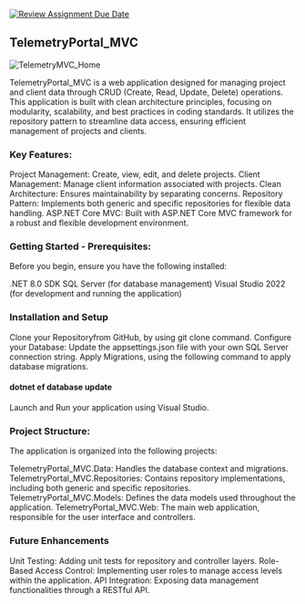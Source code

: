 [![Review Assignment Due Date](https://classroom.github.com/assets/deadline-readme-button-22041afd0340ce965d47ae6ef1cefeee28c7c493a6346c4f15d667ab976d596c.svg)](https://classroom.github.com/a/QXrtxkgT)

## TelemetryPortal_MVC
![TelemetryMVC_Home](https://github.com/user-attachments/assets/cba3057d-bc36-4ae3-9108-20dd25cc5255)

TelemetryPortal_MVC is a web application designed for managing project and client data through CRUD (Create, Read, Update, Delete) operations. This application is built with clean architecture principles, focusing on modularity, scalability, and best practices in coding standards. It utilizes the repository pattern to streamline data access, ensuring efficient management of projects and clients.

### Key Features:
Project Management: Create, view, edit, and delete projects.
Client Management: Manage client information associated with projects.
Clean Architecture: Ensures maintainability by separating concerns.
Repository Pattern: Implements both generic and specific repositories for flexible data handling.
ASP.NET Core MVC: Built with ASP.NET Core MVC framework for a robust and flexible development environment.


### Getting Started - Prerequisites:

Before you begin, ensure you have the following installed:

.NET 8.0 SDK
SQL Server (for database management)
Visual Studio 2022 (for development and running the application)

### Installation and Setup
Clone your Repositoryfrom GitHub, by using git clone command.
Configure your Database: Update the appsettings.json file with your own SQL Server connection string.
Apply Migrations, using the following command to apply database migrations.
#### dotnet ef database update
Launch and Run your application using Visual Studio.

### Project Structure:
The application is organized into the following projects:

TelemetryPortal_MVC.Data: Handles the database context and migrations.
TelemetryPortal_MVC.Repositories: Contains repository implementations, including both generic and specific repositories.
TelemetryPortal_MVC.Models: Defines the data models used throughout the application.
TelemetryPortal_MVC.Web: The main web application, responsible for the user interface and controllers.

### Future Enhancements
Unit Testing: Adding unit tests for repository and controller layers.
Role-Based Access Control: Implementing user roles to manage access levels within the application.
API Integration: Exposing data management functionalities through a RESTful API.
